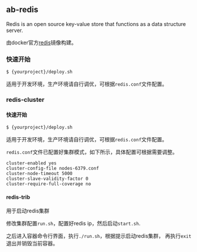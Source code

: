 ## ab-redis

Redis is an open source key-value store that functions as a data structure server.

由docker官方[redis](https://hub.docker.com/r/library/redis/)镜像构建。

### 快速开始
```bash
$ {yourproject}/deploy.sh
```
适用于开发环境，生产环境请自行调优，可根据`redis.conf`文件配置。

### redis-cluster

#### 快速开始
```bash
$ {yourproject}/deploy.sh
```
适用于开发环境，生产环境请自行调优，可根据`redis.conf`文件配置。

`redis.conf`文件已配置好集群模式，如下所示，具体配置可根据需要调整。

```
cluster-enabled yes
cluster-config-file nodes-6379.conf
cluster-node-timeout 5000
cluster-slave-validity-factor 0
cluster-require-full-coverage no
```

#### redis-trib

用于启动redis集群

修改集群配置`run.sh`，配置好redis ip，然后启动`start.sh`.

之后进入容器命令行界面，执行`./run.sh`，根据提示启动redis集群，
再执行`exit`退出并销毁当前容器。
